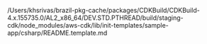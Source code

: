 /Users/khsrivas/brazil-pkg-cache/packages/CDKBuild/CDKBuild-4.x.155735.0/AL2_x86_64/DEV.STD.PTHREAD/build/staging-cdk/node_modules/aws-cdk/lib/init-templates/sample-app/csharp/README.template.md